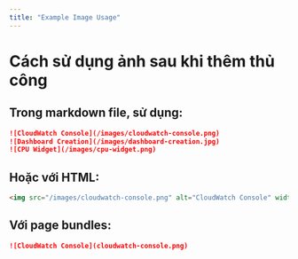 ```yaml
---
title: "Example Image Usage"
---
```


# Cách sử dụng ảnh sau khi thêm thủ công

## Trong markdown file, sử dụng:

```markdown
![CloudWatch Console](/images/cloudwatch-console.png)
![Dashboard Creation](/images/dashboard-creation.jpg)
![CPU Widget](/images/cpu-widget.png)
```

## Hoặc với HTML:
```html
<img src="/images/cloudwatch-console.png" alt="CloudWatch Console" width="800">
```

## Với page bundles:
```markdown
![CloudWatch Console](cloudwatch-console.png)
```
